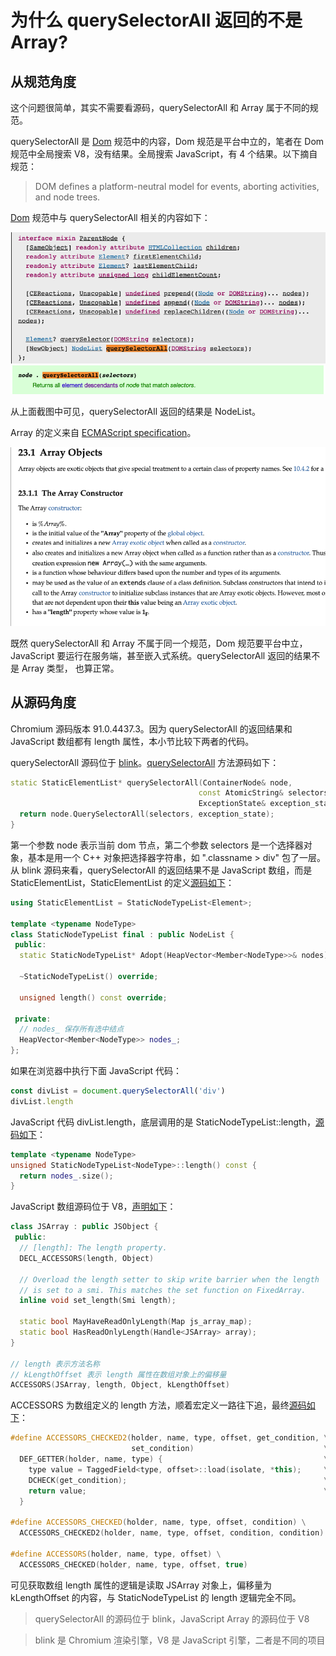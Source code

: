 # 为什么 querySelectorAll 返回的不是 Array?

## 从规范角度

这个问题很简单，其实不需要看源码，querySelectorAll 和 Array 属于不同的规范。

querySelectorAll 是 [Dom](https://dom.spec.whatwg.org/) 规范中的内容，Dom 规范是平台中立的，笔者在 Dom 规范中全局搜索 V8，没有结果。全局搜索 JavaScript，有 4 个结果。以下摘自规范：

> DOM defines a platform-neutral model for events, aborting activities, and node trees.


[Dom](https://dom.spec.whatwg.org/#parentnode) 规范中与 querySelectorAll 相关的内容如下：

![querySelectorIDL](https://raw.githubusercontent.com/xudale/blog/master/assets/querySelectorIDL.png)
![querySelectorDesc](https://raw.githubusercontent.com/xudale/blog/master/assets/querySelectorDesc.png)

从上面截图中可见，querySelectorAll 返回的结果是 NodeList。


Array 的定义来自 [ECMAScript specification](https://tc39.es/ecma262/#sec-array-constructor)。

![arrayecma](https://raw.githubusercontent.com/xudale/blog/master/assets/arrayecma.png)


既然 querySelectorAll 和 Array 不属于同一个规范，Dom 规范要平台中立，JavaScript 要运行在服务端，甚至嵌入式系统。querySelectorAll 返回的结果不是 Array 类型， 也算正常。


## 从源码角度

Chromium 源码版本 91.0.4437.3。因为 querySelectorAll 的返回结果和 JavaScript 数组都有 length 属性，本小节比较下两者的代码。

querySelectorAll 源码位于 [blink](https://chromium.googlesource.com/chromium/src/+/refs/tags/91.0.4437.3/third_party/blink/)。[querySelectorAll](https://chromium.googlesource.com/chromium/src/+/refs/tags/91.0.4437.3/third_party/blink/renderer/core/dom/parent_node.h#91) 方法源码如下：



```C++
static StaticElementList* querySelectorAll(ContainerNode& node,
                                          const AtomicString& selectors,
                                          ExceptionState& exception_state) {
  return node.QuerySelectorAll(selectors, exception_state);
}
```

第一个参数 node 表示当前 dom 节点，第二个参数 selectors 是一个选择器对象，基本是用一个 C++ 对象把选择器字符串，如 ".classname > div" 包了一层。从 blink 源码来看，querySelectorAll 的返回结果不是 JavaScript 数组，而是 StaticElementList，StaticElementList 的定义[源码如下](https://chromium.googlesource.com/chromium/src/+/refs/tags/91.0.4437.3/third_party/blink/renderer/core/dom/static_node_list.h#40)：


```C++
using StaticElementList = StaticNodeTypeList<Element>;

template <typename NodeType>
class StaticNodeTypeList final : public NodeList {
 public:
  static StaticNodeTypeList* Adopt(HeapVector<Member<NodeType>>& nodes);

  ~StaticNodeTypeList() override;

  unsigned length() const override;

 private:
  // nodes_ 保存所有选中结点
  HeapVector<Member<NodeType>> nodes_;
};
```

如果在浏览器中执行下面 JavaScript 代码：

```JavaScript
const divList = document.querySelectorAll('div')
divList.length
```

JavaScript 代码 divList.length，底层调用的是 StaticNodeTypeList<NodeType>::length，[源码如下](https://chromium.googlesource.com/chromium/src/+/refs/tags/91.0.4437.3/third_party/blink/renderer/core/dom/static_node_list.h#69)：

```C++
template <typename NodeType>
unsigned StaticNodeTypeList<NodeType>::length() const {
  return nodes_.size();
}
```

JavaScript 数组源码位于 V8，[声明如下](https://chromium.googlesource.com/v8/v8.git/+/refs/heads/9.1-lkgr/src/objects/js-array.h#24)：

```C++
class JSArray : public JSObject {
 public:
  // [length]: The length property.
  DECL_ACCESSORS(length, Object)

  // Overload the length setter to skip write barrier when the length
  // is set to a smi. This matches the set function on FixedArray.
  inline void set_length(Smi length);

  static bool MayHaveReadOnlyLength(Map js_array_map);
  static bool HasReadOnlyLength(Handle<JSArray> array);
}

// length 表示方法名称
// kLengthOffset 表示 length 属性在数组对象上的偏移量
ACCESSORS(JSArray, length, Object, kLengthOffset)
```

ACCESSORS 为数组定义的 length 方法，顺着宏定义一路往下追，最终[源码如下](https://chromium.googlesource.com/v8/v8.git/+/refs/heads/9.1-lkgr/src/objects/object-macros.h#179)：

```C++
#define ACCESSORS_CHECKED2(holder, name, type, offset, get_condition, \
                           set_condition)                             \
  DEF_GETTER(holder, name, type) {                                    \
    type value = TaggedField<type, offset>::load(isolate, *this);     \
    DCHECK(get_condition);                                            \
    return value;                                                     \
  }                                                                   

#define ACCESSORS_CHECKED(holder, name, type, offset, condition) \
  ACCESSORS_CHECKED2(holder, name, type, offset, condition, condition)

#define ACCESSORS(holder, name, type, offset) \
  ACCESSORS_CHECKED(holder, name, type, offset, true)
```

可见获取数组 length 属性的逻辑是读取 JSArray 对象上，偏移量为 kLengthOffset 的内容，与 StaticNodeTypeList 的 length 逻辑完全不同。

> querySelectorAll 的源码位于 blink，JavaScript Array 的源码位于 V8

> blink 是 Chromium 渲染引擎，V8 是 JavaScript 引擎，二者是不同的项目




















